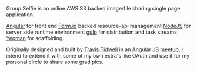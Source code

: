 Group Selfie is an online AWS S3 backed image/file sharing single page application.

[Angular](https://angularjs.org/) for front end
[Form.io](https://form.io/) backed resource-api management
[NodeJS](https://nodejs.org/en/) for server side runtime environment
[gulp](http://gulpjs.com/) for distribution and task streams
[Yeoman](http://yeoman.io/) for scaffolding.

Originally designed and built by [Travis Tidwell](https://github.com/travist) in an Angular JS [meetup](http://www.meetup.com/AngularJS-DFW-Area/events/229497311/), I intend to extend it with some of my own extra's like OAuth and use it for my personal circle to share some grad pics.
